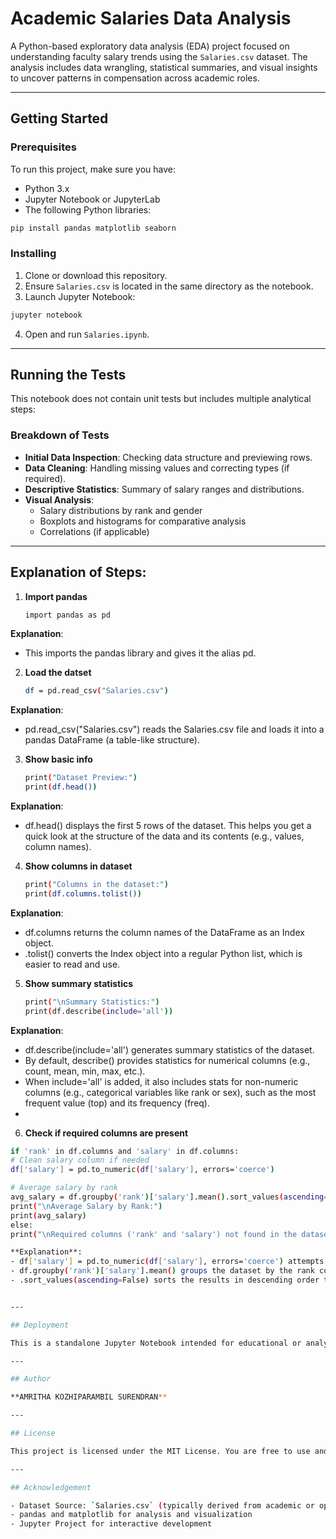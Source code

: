 # Academic Salaries Data Analysis

A Python-based exploratory data analysis (EDA) project focused on understanding faculty salary trends using the `Salaries.csv` dataset. The analysis includes data wrangling, statistical summaries, and visual insights to uncover patterns in compensation across academic roles.

---

## Getting Started

### Prerequisites

To run this project, make sure you have:

- Python 3.x
- Jupyter Notebook or JupyterLab
- The following Python libraries:

```bash
pip install pandas matplotlib seaborn
```

### Installing

1. Clone or download this repository.
2. Ensure `Salaries.csv` is located in the same directory as the notebook.
3. Launch Jupyter Notebook:

```bash
jupyter notebook
```

4. Open and run `Salaries.ipynb`.

---

## Running the Tests

This notebook does not contain unit tests but includes multiple analytical steps:

### Breakdown of Tests

- **Initial Data Inspection**: Checking data structure and previewing rows.
- **Data Cleaning**: Handling missing values and correcting types (if required).
- **Descriptive Statistics**: Summary of salary ranges and distributions.
- **Visual Analysis**:
  - Salary distributions by rank and gender
  - Boxplots and histograms for comparative analysis
  - Correlations (if applicable)

---
## Explanation of Steps:
1. **Import pandas**
   ```bash
   import pandas as pd
**Explanation**:
- This imports the pandas library and gives it the alias pd.
  
2. **Load the datset**
   ```bash
   df = pd.read_csv("Salaries.csv")
**Explanation**:
- pd.read_csv("Salaries.csv") reads the Salaries.csv file and loads it into a pandas DataFrame (a table-like structure).
  
3. **Show basic info**
   ```bash
   print("Dataset Preview:")
   print(df.head())
**Explanation**:
- df.head() displays the first 5 rows of the dataset. This helps you get a quick look at the structure of the data and its contents (e.g., values, column names).
  
4. **Show columns in dataset**
   ```bash
   print("Columns in the dataset:")
   print(df.columns.tolist())
**Explanation**:
- df.columns returns the column names of the DataFrame as an Index object.
- .tolist() converts the Index object into a regular Python list, which is easier to read and use.
  
5. **Show summary statistics**
   ```bash
   print("\nSummary Statistics:")
   print(df.describe(include='all'))
**Explanation**:
- df.describe(include='all') generates summary statistics of the dataset.
- By default, describe() provides statistics for numerical columns (e.g., count, mean, min, max, etc.).
- When include='all' is added, it also includes stats for non-numeric columns (e.g., categorical variables like rank or sex), such as the most frequent value (top) and its frequency (freq).
- 
6. **Check if required columns are present**
  ```bash
  if 'rank' in df.columns and 'salary' in df.columns:
  # Clean salary column if needed
  df['salary'] = pd.to_numeric(df['salary'], errors='coerce')

  # Average salary by rank
  avg_salary = df.groupby('rank')['salary'].mean().sort_values(ascending=False)
  print("\nAverage Salary by Rank:")
  print(avg_salary)
  else:
  print("\nRequired columns ('rank' and 'salary') not found in the dataset.")
  
**Explanation**:
- df['salary'] = pd.to_numeric(df['salary'], errors='coerce') attempts to convert the salary column to numeric values (e.g., integers or floats).
- df.groupby('rank')['salary'].mean() groups the dataset by the rank column and calculates the average salary for each rank.
- .sort_values(ascending=False) sorts the results in descending order to show the highest average salary first.


---

## Deployment

This is a standalone Jupyter Notebook intended for educational or analytical use. No deployment setup is needed.

---

## Author

**AMRITHA KOZHIPARAMBIL SURENDRAN**

---

## License

This project is licensed under the MIT License. You are free to use and modify it with proper credit.

---

## Acknowledgement

- Dataset Source: `Salaries.csv` (typically derived from academic or open salary datasets)
- pandas and matplotlib for analysis and visualization
- Jupyter Project for interactive development
